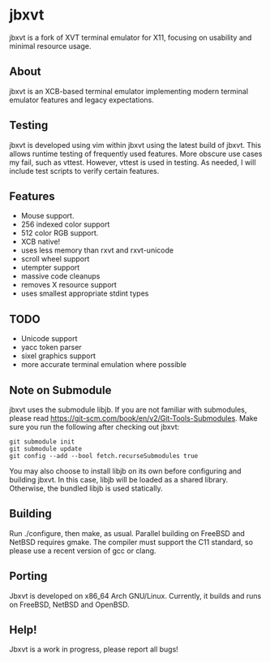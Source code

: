 # jbxvt
jbxvt is a fork of XVT terminal emulator for X11,
      focusing on usability and minimal resource usage.  

## About
jbxvt is an XCB-based terminal emulator implementing modern
terminal emulator features and legacy expectations.

## Testing
jbxvt is developed using vim within jbxvt using the latest build of jbxvt.
This allows runtime testing of frequently used features.  More obscure
use cases my fail, such as vttest.  However, vttest is used in testing.
As needed, I will include test scripts to verify certain features.

## Features
* Mouse support.
* 256 indexed color support
* 512 color RGB support.  
* XCB native!
* uses less memory than rxvt and rxvt-unicode
* scroll wheel support
* utempter support
* massive code cleanups
* removes X resource support
* uses smallest appropriate stdint types

## TODO
* Unicode support
* yacc token parser
* sixel graphics support
* more accurate terminal emulation where possible

## Note on Submodule
jbxvt uses the submodule libjb.  If you are not familiar with submodules,
please read https://git-scm.com/book/en/v2/Git-Tools-Submodules.
Make sure you run the following after checking out jbxvt:

	git submodule init
	git submodule update
	git config --add --bool fetch.recurseSubmodules true

You may also choose to install libjb on its own before configuring
and building jbxvt.  In this case, libjb will be loaded
as a shared library.  Otherwise, the bundled libjb is used statically.

## Building
Run ./configure, then make, as usual.  Parallel building on FreeBSD
and NetBSD requires gmake.  The compiler must support the C11 standard,
so please use a recent version of gcc or clang.  

## Porting
Jbxvt is developed on x86\_64 Arch GNU/Linux.  Currently, it builds and
runs on FreeBSD, NetBSD and OpenBSD.

## Help!
Jbxvt is a work in progress, please report all bugs!

